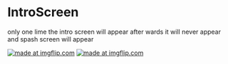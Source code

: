 # IntroScreen

only one lime the intro screen will appear after wards it will never appear and spash screen will appear

<a href="https://imgflip.com/gif/34yhxj"><img src="https://i.imgflip.com/34yhxj.gif" title="made at imgflip.com"/></a>                  <a href="https://imgflip.com/gif/34yi3a"><img src="https://i.imgflip.com/34yi3a.gif" title="made at imgflip.com"/></a>
